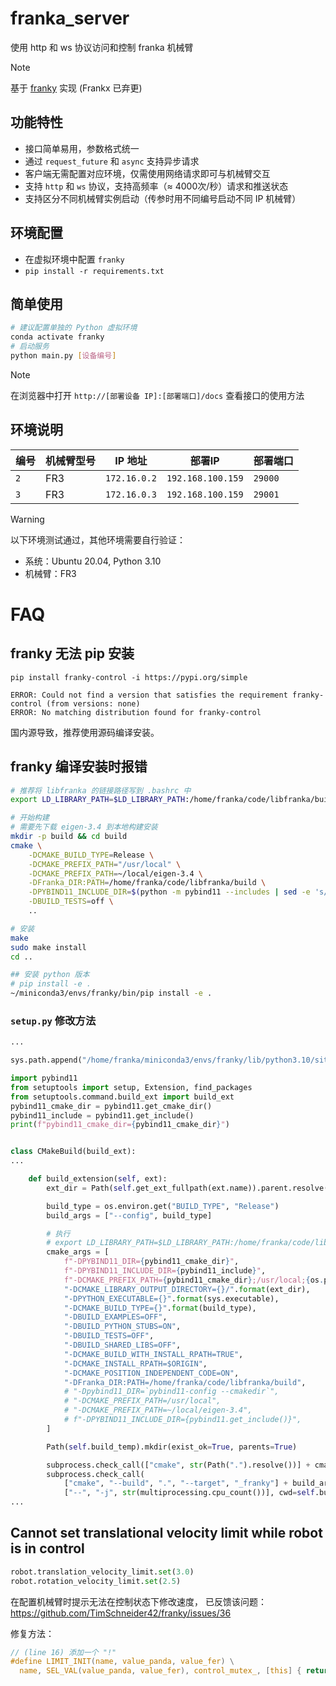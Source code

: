 # franka_server

使用 http 和 ws 协议访问和控制 franka 机械臂

> [!note]
> 基于 [franky](https://github.com/TimSchneider42/franky) 实现 (Frankx 已弃更)


## 功能特性

- 接口简单易用，参数格式统一
- 通过 `request_future` 和 `async` 支持异步请求
- 客户端无需配置对应环境，仅需使用网络请求即可与机械臂交互
- 支持 `http` 和 `ws` 协议，支持高频率（≈ 4000次/秒）请求和推送状态
- 支持区分不同机械臂实例启动（传参时用不同编号启动不同 IP 机械臂）

## 环境配置

- 在虚拟环境中配置 `franky`
- `pip install -r requirements.txt`

## 简单使用

```sh
# 建议配置单独的 Python 虚拟环境
conda activate franky
# 启动服务
python main.py [设备编号]
```

> [!note]
> 在浏览器中打开 `http://[部署设备 IP]:[部署端口]/docs` 查看接口的使用方法

## 环境说明

| 编号 | 机械臂型号 | IP 地址      | 部署IP            | 部署端口 |
| ---- | ---------- | ------------ | ----------------- | -------- |
| `2`  | FR3        | `172.16.0.2` | `192.168.100.159` | `29000`  |
| `3`  | FR3        | `172.16.0.3` | `192.168.100.159` | `29001`  |


> [!warning]
> 以下环境测试通过，其他环境需要自行验证：
> - 系统：Ubuntu 20.04, Python 3.10
> - 机械臂：FR3


# FAQ

## franky 无法 pip 安装

```
pip install franky-control -i https://pypi.org/simple

ERROR: Could not find a version that satisfies the requirement franky-control (from versions: none)
ERROR: No matching distribution found for franky-control
```

国内源导致，推荐使用源码编译安装。

## franky 编译安装时报错

```sh
# 推荐将 libfranka 的链接路径写到 .bashrc 中
export LD_LIBRARY_PATH=$LD_LIBRARY_PATH:/home/franka/code/libfranka/build

# 开始构建
# 需要先下载 eigen-3.4 到本地构建安装
mkdir -p build && cd build
cmake \
    -DCMAKE_BUILD_TYPE=Release \
    -DCMAKE_PREFIX_PATH="/usr/local" \
    -DCMAKE_PREFIX_PATH=~/local/eigen-3.4 \
    -DFranka_DIR:PATH=/home/franka/code/libfranka/build \
    -DPYBIND11_INCLUDE_DIR=$(python -m pybind11 --includes | sed -e 's/-I//g') \
    -DBUILD_TESTS=off \
    ..

# 安装
make
sudo make install
cd ..

## 安装 python 版本
# pip install -e .
~/miniconda3/envs/franky/bin/pip install -e .
```

### `setup.py` 修改方法

```python
...

sys.path.append("/home/franka/miniconda3/envs/franky/lib/python3.10/site-packages")

import pybind11
from setuptools import setup, Extension, find_packages
from setuptools.command.build_ext import build_ext
pybind11_cmake_dir = pybind11.get_cmake_dir()
pybind11_include = pybind11.get_include()
print(f"pybind11_cmake_dir={pybind11_cmake_dir}")


class CMakeBuild(build_ext):
...

    def build_extension(self, ext):
        ext_dir = Path(self.get_ext_fullpath(ext.name)).parent.resolve()

        build_type = os.environ.get("BUILD_TYPE", "Release")
        build_args = ["--config", build_type]

        # 执行
        # export LD_LIBRARY_PATH=$LD_LIBRARY_PATH:/home/franka/code/libfranka/build
        cmake_args = [
            f"-DPYBIND11_DIR={pybind11_cmake_dir}",
            f"-DPYBIND11_INCLUDE_DIR={pybind11_include}",
            f"-DCMAKE_PREFIX_PATH={pybind11_cmake_dir};/usr/local;{os.path.expanduser('~/local/eigen-3.4')}",
            "-DCMAKE_LIBRARY_OUTPUT_DIRECTORY={}/".format(ext_dir),
            "-DPYTHON_EXECUTABLE={}".format(sys.executable),
            "-DCMAKE_BUILD_TYPE={}".format(build_type),
            "-DBUILD_EXAMPLES=OFF",
            "-DBUILD_PYTHON_STUBS=ON",
            "-DBUILD_TESTS=OFF",
            "-DBUILD_SHARED_LIBS=OFF",
            "-DCMAKE_BUILD_WITH_INSTALL_RPATH=TRUE",
            "-DCMAKE_INSTALL_RPATH=$ORIGIN",
            "-DCMAKE_POSITION_INDEPENDENT_CODE=ON",
            "-DFranka_DIR:PATH=/home/franka/code/libfranka/build",
            # "-Dpybind11_DIR=`pybind11-config --cmakedir`",
            # "-DCMAKE_PREFIX_PATH=/usr/local",
            # "-DCMAKE_PREFIX_PATH=~/local/eigen-3.4",
            # f"-DPYBIND11_INCLUDE_DIR={pybind11.get_include()}",
        ]

        Path(self.build_temp).mkdir(exist_ok=True, parents=True)

        subprocess.check_call(["cmake", str(Path(".").resolve())] + cmake_args, cwd=self.build_temp)
        subprocess.check_call(
            ["cmake", "--build", ".", "--target", "_franky"] + build_args + 
            ["--", "-j", str(multiprocessing.cpu_count())], cwd=self.build_temp)
...
```

## Cannot set translational velocity limit while robot is in control

```python
robot.translation_velocity_limit.set(3.0)
robot.rotation_velocity_limit.set(2.5)
```

在配置机械臂时提示无法在控制状态下修改速度，
已反馈该问题：https://github.com/TimSchneider42/franky/issues/36

修复方法：

```c
// (line 16) 添加一个 "!"
#define LIMIT_INIT(name, value_panda, value_fer) \
  name, SEL_VAL(value_panda, value_fer), control_mutex_, [this] { return !is_in_control_unsafe(); }
```
